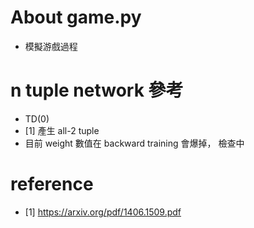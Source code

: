 # About game.py

- 模擬游戲過程
# n tuple network 參考
- TD(0)
- [1] 產生 all-2 tuple
- 目前 weight 數值在 backward training 會爆掉， 檢查中

# reference
- [1] https://arxiv.org/pdf/1406.1509.pdf